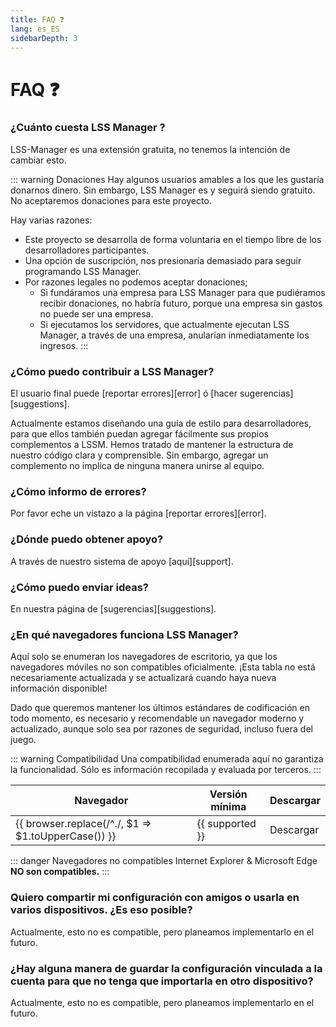 ```yaml
---
title: FAQ ❓
lang: es_ES
sidebarDepth: 3
---
```


# FAQ ❓

### ¿Cuánto cuesta LSS Manager ?
LSS-Manager es una extensión gratuita, no tenemos la intención de cambiar esto.

::: warning Donaciones
Hay algunos usuarios amables a los que les gustaría donarnos dinero. Sin embargo, LSS Manager es y seguirá siendo gratuito. No aceptaremos donaciones para este proyecto.

Hay varias razones:
* Este proyecto se desarrolla de forma voluntaria en el tiempo libre de los desarrolladores participantes.
* Una opción de suscripción, nos presionaría demasiado para seguir programando LSS Manager.
* Por razones legales no podemos aceptar donaciones;
    * Si fundáramos una empresa para LSS Manager para que pudiéramos recibir donaciones, no habría futuro, porque una empresa sin gastos no puede ser una empresa.
    * Si ejecutamos los servidores, que actualmente ejecutan LSS Manager, a través de una empresa, anularían inmediatamente los ingresos.
:::

### ¿Cómo puedo contribuir a LSS Manager?
El usuario final puede [reportar errores][error] ó [hacer sugerencias][suggestions].

Actualmente estamos diseñando una guía de estilo para desarrolladores, para que ellos también puedan agregar fácilmente sus propios complementos a LSSM. Hemos tratado de mantener la estructura de nuestro código clara y comprensible. Sin embargo, agregar un complemento no implica de ninguna manera unirse al equipo.

### ¿Cómo informo de errores?
Por favor eche un vistazo a la página [reportar errores][error].

### ¿Dónde puedo obtener apoyo?
A través de nuestro sistema de apoyo [aquí][support].

### ¿Cómo puedo enviar ideas?
En nuestra página de [sugerencias][suggestions].

### ¿En qué navegadores funciona LSS Manager?
Aquí solo se enumeran los navegadores de escritorio, ya que los navegadores móviles no son compatibles oficialmente.
¡Esta tabla no está necesariamente actualizada y se actualizará cuando haya nueva información disponible!

Dado que queremos mantener los últimos estándares de codificación en todo momento, es necesario y recomendable un navegador moderno y actualizado, aunque solo sea por razones de seguridad, incluso fuera del juego.

::: warning Compatibilidad
Una compatibilidad enumerada aquí no garantiza la funcionalidad. Sólo es información recopilada y evaluada por terceros.
:::

<table>
<thead>
    <tr>
        <th>Navegador</th>
        <th>Versión mínima</th>
        <th>Descargar</th>
    </tr>
</thead>
<tbody>
    <tr v-for="({supported, download}, browser) in $themeConfig.variables.browsers">
        <td>{{ browser.replace(/^./, $1 => $1.toUpperCase()) }}</td>
        <td>{{ supported }}</td>
        <td><a :href="download" target="_blank">Descargar</a></td>
    </tr>
</tbody>
</table>

::: danger Navegadores no compatibles
Internet Explorer & Microsoft Edge **NO son compatibles.**
:::

### Quiero compartir mi configuración con amigos o usarla en varios dispositivos. ¿Es eso posible?
Actualmente, esto no es compatible, pero planeamos implementarlo en el futuro.

### ¿Hay alguna manera de guardar la configuración vinculada a la cuenta para que no tenga que importarla en otro dispositivo?
Actualmente, esto no es compatible, pero planeamos implementarlo en el futuro.

[Soporte]: support.md
[Errores]: error_report.md
[Sugerencias]: suggestions.md
